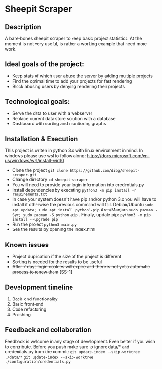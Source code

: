 # Sheepit Scraper

## Description
A bare-bones sheepit scraper to keep basic project statistics.
At the moment is not very useful, is rather a working example that need more work.

## Ideal goals of the project:
* Keep stats of which user abuse the server by adding multiple projects
* Find the optimal time to add your projects for fast rendering
* Block abusing users by denying rendering their projects

## Technological goals:
* Serve the data to user with a webserver
* Replace current data store solution with a database
* Dashboard with sorting and monitoring graphs

## Installation & Execution
This project is writen in python 3.x with linux environment in mind. In windows please use wsl to follow along: https://docs.microsoft.com/en-us/windows/wsl/install-win10
* Clone the project `git clone https://github.com/dibg/sheepit-scraper.git`
* Change directory `cd sheepit-scraper`
* You will need to provide your login information into credentials.py
* Install dependencies by executing `python3 -m pip install -r requirements.txt`
* In case your system doesn't have pip and/or python 3.x you will have to install it otherwise the previous command will fail. 
Debian/Ubuntu `sudo apt update; sudo apt install python3-pip` Arch/Manjaro `sudo pacman -Syy; sudo pacman -S python-pip`
. Finally, update pip: `python3 -m pip install --upgrade pip`
* Run the project `python3 main.py`
* See the results by opening the index.html

## Known issues
* Project duplication if the size of the project is different
* Sorting is needed for the results to be useful   
* ~~After 7 days login cookies will expire and there is not yet a automatic process to renew them~~ [SS-1]

## Development timeline
1. Back-end functionality
2. Basic front-end
3. Code refactoring
4. Polishing

## Feedback and collaboration
Feedback is welcome in any stage of development.
Even better if you wish to contribute.
Before you push make sure to ignore data/* and credentials.py from the commit:
`git update-index --skip-worktree ./data/*`
`git update-index --skip-worktree ./configuration/credentials.py`